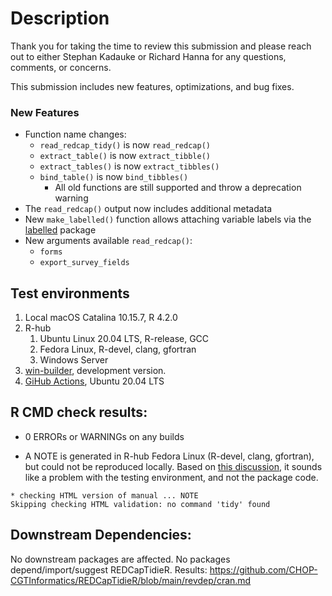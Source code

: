 # Description

Thank you for taking the time to review this submission and please reach out to either Stephan Kadauke or Richard Hanna for any questions, comments, or concerns.

This submission includes new features, optimizations, and bug fixes.

### New Features

* Function name changes:
  * `read_redcap_tidy()` is now `read_redcap()`
  * `extract_table()` is now `extract_tibble()`
  * `extract_tables()` is now `extract_tibbles()`
  * `bind_table()` is now `bind_tibbles()`
    * All old functions are still supported and throw a deprecation warning
* The `read_redcap()` output now includes additional metadata
* New `make_labelled()` function allows attaching variable labels via the [labelled](https://larmarange.github.io/labelled/) package
* New arguments available `read_redcap()`:
  * `forms`
  * `export_survey_fields`

## Test environments

1. Local macOS Catalina 10.15.7, R 4.2.0
2. R-hub
    1. Ubuntu Linux 20.04 LTS, R-release, GCC
    2. Fedora Linux, R-devel, clang, gfortran
    3. Windows Server
3.  [win-builder](https://win-builder.r-project.org/h66QMt5KzueV), development version.
4.  [GiHub Actions](https://github.com/CHOP-CGTInformatics/REDCapTidieR/actions), Ubuntu 20.04 LTS

## R CMD check results:

- 0 ERRORs or WARNINGs on any builds

- A NOTE is generated in R-hub Fedora Linux (R-devel, clang, gfortran), but could not be reproduced locally. Based on [this discussion](https://groups.google.com/g/r-sig-mac/c/7u_ivEj4zhM?pli=1), it sounds like a problem with the testing environment, and not the package code.

```
* checking HTML version of manual ... NOTE
Skipping checking HTML validation: no command 'tidy' found
```

## Downstream Dependencies:

No downstream packages are affected. No packages depend/import/suggest REDCapTidieR. Results: <https://github.com/CHOP-CGTInformatics/REDCapTidieR/blob/main/revdep/cran.md>
